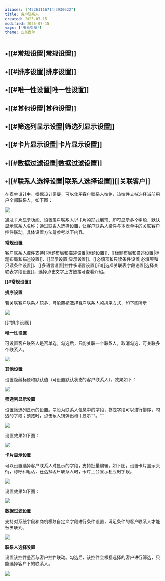 ```yaml
---
aliases: ["4526111671443930622"]
title: 客户联系人
created: 2025-07-15
modified: 2025-07-15
tags: ['表单引擎']
theme: 业务表单
---
```


## •[[#常规设置|常规设置]]

## •[[#排序设置|排序设置]]

## •[[#唯一性设置|唯一性设置]]

## •[[#其他设置|其他设置]]

## •[[#筛选列显示设置|筛选列显示设置]]

## •[[#卡片显示设置|卡片显示设置]]

## •[[#数据过滤设置|数据过滤设置]]

## •[[#联系人选择设置|联系人选择设置]][[关联客户]]

在表单设计中，根据设计需要，可以使用客户联系人控件，该控件支持选择当前用户全部联系人，如下图：

![](7d2681c2aab7430e0728552c1124e6fe.jpg)

通过卡片显示功能，设置客户联系人以卡片的形式展现，即可显示多个字段，默认显示联系人名称；通过联系人选择设置，让客户联系人控件与本表单中的关联客户控件联动。具体设置方法请参考以下内容。

**常规设置**

客户联系人控件支持[[标题布局和描述设置|标题设置]]、[[标题布局和描述设置|标题布局和描述设置]]、[[显示设置|显示设置]]、[[必填项和只读条件设置|必填项和只读条件设置]]、[[多语言设置|控件多语言设置]]和[[选择关联表字段设置|选择关联表字段设置]]，选择点击文字上方链接可查看介绍。

**[[#常规设置]]**

**排序设置**

若关联客户联系人较多，可设置被选择客户联系人的排序方式，如下图所示：

![](f40e48f841daa06e86a04c90123b2590.jpg)

[[#排序设置]]

**唯一性设置**

可设置客户联系人是否单选。勾选后，只能关联一个联系人，取消勾选，可关联多个联系人。

![](d2ccd35976033afd2174c99598b258c4.jpg)

**其他设置**

设置隐藏标题和默认值（可设置默认状态的客户联系人），效果如下：

![](f463aaddd3d452f152c975b4f552d67e.jpg)

**筛选列显示设置**

设置筛选列显示的设置。字段为联系人信息中的字段，拖拽字段可以进行排序，勾选的字段；预览时，点击放大镜弹出框中显示**。**

**![](227271a01e761ee59b5e558a96632aba.jpg)**

设置效果如下图：

**![](0e7987dd37c1f7d196562cf29bee3e7f.jpg)**

**卡片显示设置**

可以设置选择客户联系人时显示的字段，支持批量编辑。如下图，设置卡片显示头衔，称呼和电话，在选择客户联系人时，卡片上会显示相应的字段。

![](3d474ee9870ac14d847596f928cfa23c.jpg)

设置效果如下图：

![](ebca1ebb5de0650fb3a0d9ab649cdbfe.jpg)

**数据过滤设置**

支持对系统字段和商机模块自定义字段进行条件设置，满足条件的客户联系人才能被关联到。

![](3ce6294a84378b61f0d3e4a6e14c11df.jpg)

**联系人选择设置**

设置该控件是否与客户控件联动。勾选后，该控件会根据选择的客户进行筛选，只能选择客户下的联系人。

![](ed8afd11f7aba1669db54af8d056558e.jpg)